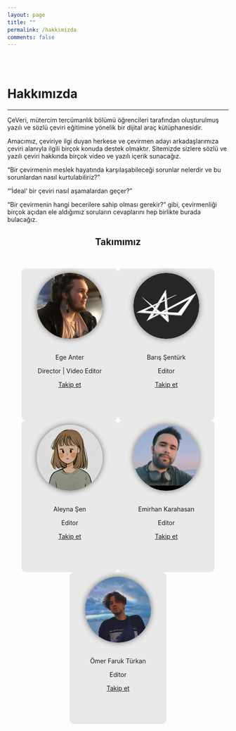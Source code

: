 ```yaml
---
layout: page
title: ""
permalink: /hakkimizda
comments: false
---
```

<link rel="stylesheet" href="https://cdnjs.cloudflare.com/ajax/libs/font-awesome/4.7.0/css/font-awesome.min.css">

<br><br>

# Hakkımızda

---

ÇeVeri, mütercim tercümanlık bölümü öğrencileri tarafından oluşturulmuş yazılı ve sözlü çeviri eğitimine yönelik bir dijital araç kütüphanesidir. 

Amacımız, çeviriye ilgi duyan herkese ve çevirmen adayı arkadaşlarımıza çeviri alanıyla ilgili birçok konuda destek olmaktır. Sitemizde sizlere sözlü ve yazılı çeviri hakkında birçok video ve yazılı içerik sunacağız.

“Bir çevirmenin meslek hayatında karşılaşabileceği sorunlar nelerdir ve bu sorunlardan nasıl kurtulabiliriz?”

“’İdeal’ bir çeviri nasıl aşamalardan geçer?”

“Bir çevirmenin hangi becerilere sahip olması gerekir?” gibi, çevirmenliği birçok açıdan ele aldığımız soruların cevaplarını hep birlikte burada bulacağız.
<h2 style="text-align:center">Takımımız</h2>
<br>
<style>
.flex-grid {
	display: flex;
	flex-wrap: wrap;
	justify-content: center;
}

.flex-grid-item {
	height: 335px;
	width: 0px;
	flex-shrink: 0;
	flex-basis: 33.3333%;
	flex-basis: 220px;
	flex-direction: row;
	display: flex;
	align-items: center;
	justify-content: center;
	
}
</style>

<div class="flex-grid">
<!-- Profil kartı -->
	<div class="flex-grid-item">
		<div style="width:200px;background: #e9e9e9;padding: 10px;border-radius: 10px;text-align-last:center;height:325px;">
			<img style="border-radius:50%;box-shadow: 0 0 13px 0px #0000008c;" src="assets/images/ege_pp.jpg" height="150px">
			<div style ="height:1rem"></div>
			<p style="text-align: center"> Ege Anter </p>
			<p style="text-align: center">Director | Video Editor</p>
			<a target="_blank" href="https://www.linkedin.com/in/ege-anter-385bb41b0/" class="btn follow" style=" width: -webkit-fill-available; ">Takip et</a>
		</div>
	</div>
	<!-- Profil kartı -->
	<div class="flex-grid-item">
		<div style="width:200px;background: #e9e9e9;padding: 10px;border-radius: 10px;text-align-last:center;height:325px;">
			<img style="border-radius:50%;box-shadow: 0 0 13px 0px #0000008c;" src="assets/images/Barocena.png" height="150px">
			<div style ="height:1rem"></div>
			<p style="text-align: center">Barış Şentürk</p>
			<p style="text-align: center">Editor</p>
			<a target="_blank" href="https://www.linkedin.com/in/barış-şentürk/" class="btn follow" style=" width: -webkit-fill-available; ">Takip et</a>
		</div>
	</div>
	<!-- Profil kartı -->
	<div class="flex-grid-item">
		<div style="width:200px;background: #e9e9e9;padding: 10px;border-radius: 10px;text-align-last:center;height:325px;">
			<img style="border-radius:50%;box-shadow: 0 0 13px 0px #0000008c;" src="assets/images/aleyna.png" height="150px">
			<div style ="height:1rem"></div>
			<p style="text-align: center">Aleyna Şen</p>
			<p style="text-align: center">Editor</p>
			<a target="_blank" href="https://www.linkedin.com/in/aleynasen00/" class="btn follow" style=" width: -webkit-fill-available; ">Takip et</a>
		</div>
	</div>
	<!-- Profil kartı -->
	<div class="flex-grid-item">
		<div style="width:200px;background: #e9e9e9;padding: 10px;border-radius: 10px;text-align-last:center;height:325px;">
			<img style="border-radius:50%;box-shadow: 0 0 13px 0px #0000008c;" src="assets/images/emirhan_pp.jpg" height="150px">
			<div style ="height:1rem"></div>
			<p style="text-align: center">Emirhan Karahasan</p>
			<p style="text-align: center">Editor</p>
			<a target="_blank" href="https://www.linkedin.com/in/emirhan-karahasan-7634721b4/" class="btn follow" style=" width: -webkit-fill-available; ">Takip et</a>
		</div>
	</div>
	<!-- Profil kartı -->
	<div class="flex-grid-item">
		<div style="width:200px;background: #e9e9e9;padding: 10px;border-radius: 10px;text-align-last:center;height:325px;">
			<img style="border-radius:50%;box-shadow: 0 0 13px 0px #0000008c;" src="assets/images/omer_pp.jpg" height="150px">
			<div style ="height:1rem"></div>
			<p style="text-align: center">Ömer Faruk Türkan</p>
			<p style="text-align: center">Editor</p>
			<a target="_blank" href="https://www.linkedin.com/in/ömer-faruk-türkan-724141237/" class="btn follow" style=" width: -webkit-fill-available; ">Takip et</a>
		</div>
	</div>
</div>